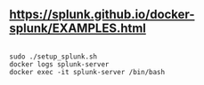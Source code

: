 ## https://splunk.github.io/docker-splunk/EXAMPLES.html

```code

sudo ./setup_splunk.sh
docker logs splunk-server
docker exec -it splunk-server /bin/bash

```
